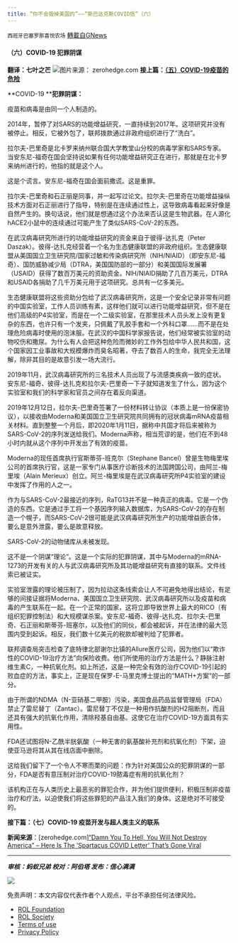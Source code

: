 ```yaml
---
title: “你不会毁掉美国的”——“斯巴达克斯COVID信”（六）
---
```

`西班牙巴塞罗那喜悦农场` [轉載自GNews](https://gnews.org/zh-hans/1729537/)

#### **（六）COVID-19 犯罪阴谋**

**翻译：七叶之芒**
![](https://assets.gnews.org/wp-content/uploads/2021/12/屏幕截图-2021-12-07-101130.jpg)图片来源： zerohedge.com
**接上篇：[（五）COVID-19疫苗的危险](https://gnews.org/zh-hans/1729522/)**

**COVID-19 ****犯罪阴谋：**

疫苗和病毒是由同一个人制造的。

2014年，暂停了对SARS的功能增益研究，一直持续到2017年。这项研究并没有被停止。相反，它被外包了，联邦拨款通过非政府组织进行了“洗白”。

拉尔夫-巴里奇是北卡罗来纳州联合国大学教堂山分校的病毒学家和SARS专家。当安东尼-福奇在国会坚持说如果有任何功能增益研究正在进行，那就是在北卡罗来纳州进行的，他指的就是这个人。

这是个谎言。安东尼-福奇在国会面前撒谎。这是重罪。

拉尔夫-巴里奇和石正丽是同事，并一起写过论文。拉尔夫-巴里奇在功能增益操纵技术方面对石正丽进行了指导，特别是在连续通过性上，这导致病毒看起来好像是自然产生的。换句话说，他们就是想通过这个办法来否认这是生物武器。在人源化hACE2小鼠中的连续通过可能产生了类似SARS-CoV-2的东西。

在武汉病毒研究所进行的功能增益研究的资金来自于彼得-达扎克（Peter Daszak）。彼得-达扎克经营着一个名为生态健康联盟的非政府组织。生态健康联盟从美国国立卫生研究院/国家过敏和传染病研究所（NIH/NIAID）（即安东尼-福奇）、国防威胁减少局（DTRA，美国国防部的一部分）和美国国际发展署（USAID）获得了数百万美元的资助资金。NIH/NIAID捐助了几百万美元，DTRA和USAID各捐助了几千万美元用于这项研究。总共有一亿多美元。

生态健康联盟将这些资助分包给了武汉病毒研究所，这是一个安全记录非常有问题的中国实验室，工作人员训练有素，这样他们就可以进行功能增益研究，但不是在他们高级的P4实验室，而是在一个二级实验室，在那里技术人员头发上没有更复杂的东西，也许只有一个发夹，只佩戴了乳胶手套和一个外科口罩……而不是在处理危险病毒时使用的泡沫服。在武汉的中国科学家报告说，他们经常被实验室的动物咬伤和撒尿。为什么有人会把这种危险而微妙的工作外包给中华人民共和国，这个国家因工业事故和大规模爆炸而臭名昭著，夺去了数百人的生命，我完全无法理解，除非其目的是故意引发一场大流行。

2019年11月，武汉病毒研究所的三名技术人员出现了与流感类疾病一致的症状。安东尼-福奇、彼得-达扎克和拉尔夫-巴里奇一下子就知道发生了什么，因为这个实验室和我们的科学家和官员之间存在着反向渠道。

2019年12月12日，拉尔夫-巴里奇签署了一份材料转让协议（本质上是一份保密协议），以接收由Moderna和美国国立卫生研究院共同拥有的冠状病毒mRNA疫苗相关材料。直到整整一个月后，即2020年1月11日，据称中共国才将后来被称为SARS-CoV-2的序列发送给我们。Moderna声称，相当荒谬的是，他们在不到48小时内就从这个序列中开发出了有效的疫苗。

Moderna的现任首席执行官斯蒂芬-班克尔（Stephane Bancel）曾是生物梅里埃公司的首席执行官，这是一家专门从事医疗诊断技术的法国跨国公司，由阿兰-梅里埃（Alain Merieux）创立。阿兰-梅里埃是在武汉病毒研究所P4实验室的建设中发挥了作用的人之一。

作为与SARS-CoV-2最接近的序列，RaTG13并不是一种真正的病毒。它是一个伪造的东西。它是通过手工将一个基因序列输入数据库，为SARS-CoV-2的存在制造一个幌子，而SARS-CoV-2很可能是武汉病毒研究所生产的功能增益嵌合体，要么是意外泄露，要么是故意释放。

SARS-CoV-2的动物储库从未被发现。

这不是一个阴谋“理论”。这是一个实际的犯罪阴谋，其中与Moderna的mRNA-1273的开发有关的人与武汉病毒研究所及其功能增益研究有直接的联系。文件线索已被证实。

实验室泄露的理论被压制了，因为拉动这条线索会让人不可避免地得出结论，有足够的间接证据将Moderna、美国国立卫生研究院、武汉病毒研究所以及疫苗和病毒的产生联系在一起。在一个正常的国家，这将立即导致世界上最大的RICO（有组织犯罪控制法）和大规模谋杀案。安东尼-福奇、彼得-达扎克、拉尔夫-巴里奇、石正丽和斯蒂芬-班塞尔，以及他们的同伙，都会被起诉，并在法律的最大范围内受到起诉。相反，我们数十亿美元的税款却被判给了犯罪者。

联邦调查局突击检查了底特律北部谢尔比镇的Allure医疗公司，因为他们以“欺诈性的COVID-19治疗方法”向保险收费。他们所使用的治疗方法是什么？静脉注射维生素C，一种抗氧化剂。如上所述，这是一种完全有效的治疗COVID-19引起的败血症的方法，事实上，正是现在保罗-E-马里克博士提出的“MATH+方案”的一部分。

由于所谓的NDMA（N-亚硝基二甲胺）污染，美国食品药品监督管理局（FDA）禁止了雷尼替丁（Zantac）。雷尼替丁不仅是一种用作抗酸剂的H2阻断剂，而且还具有强大的抗氧化作用，清除羟基自由基。这使它在治疗COVID-19方面具有实用性。

FDA还试图将N-乙酰半胱氨酸（一种无害的氨基酸补充剂和抗氧化剂）下架，迫使亚马逊将其从其在线店面中删除。

这给我们留下了一个令人不寒而栗的问题：作为针对美国公众的犯罪阴谋的一部分，FDA是否有意压制对治疗COVID-19脓毒症有用的抗氧化剂？

该机构正在与人类历史上最恶劣的罪犯合作，并为他们提供便利，积极压制非疫苗治疗和疗法，以迫使我们将这些罪犯的产品注入我们的身体。这是绝对不可接受的。

**接下篇：（七）COVID-19 疫苗开发与超人类主义的联系**

**新闻来源**：[zerohedge.com][“Damn You To Hell, You Will Not Destroy America” – Here Is The ‘Spartacus COVID Letter’ That’s Gone Viral](https://www.zerohedge.com/covid-19/damn-you-hell-you-will-not-destroy-america-here-spartacus-covid-letter-thats-gone-viral)

* * *

***审核：蚂蚁兄弟
校对：阿伯塔
发布：信心满满***

![](https://assets.gnews.org/wp-content/uploads/2021/12/GNEWS_CH..jpeg)

 

免责声明：本文内容仅代表作者个人观点，平台不承担任何法律风险。

- [ROL Foundation](https://rolfoundation.org/)
- [ROL Society](https://rolsociety.org/)
- [Terms of use](https://gnews.org/terms-of-use-3/)
- [Privacy Policy](https://gnews.org/privacy-policy/)
